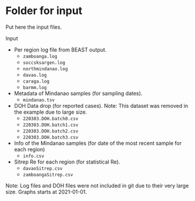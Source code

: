 # Folder for input
Put here the input files.

Input

* Per region log file from BEAST output.
  * `zamboanga.log`
  * `soccsksargen.log`
  * `northmindanao.log`
  * `davao.log`
  * `caraga.log`
  * `barmm.log`
* Metadata of Mindanao samples (for sampling dates).
  * `mindanao.tsv`
* DOH Data drop (for reported cases). Note: This dataset was removed in the example due to large size.
  * `220303.DOH.batch0.csv`
  * `220303.DOH.batch1.csv`
  * `220303.DOH.batch2.csv`
  * `220303.DOH.batch3.csv`
* Info of the Mindanao samples (for date of the most recent sample for each region)
  * `info.csv`
* Sitrep Re for each region (for statistical Re).
  * `davaoSitrep.csv`
  * `zamboangaSitrep.csv`

Note: Log files and DOH files were not included in git due to their very large size. Graphs starts at 2021-01-01. 
